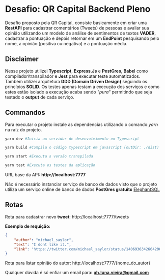 # Desafio: QR Capital Backend Pleno

Desafio proposto pela QR Capital, consiste basicamente em criar uma **RestAPI** para cadastrar comentários (Tweets) de pessoas e avaliar sua opinião utilizando um modelo de análise de sentimentos de textos **VADER**, cadastrar a pontuação e depois retornar em um **EndPoint** pesquisando pelo nome, a opinião (positiva ou negativa) e a pontuação média.

## Disclaimer

Nesse projeto utilizei **Typescript**, **Express.Js** e **PostGres**, **Babel** como compilador/transpilador e **Jest** para executar teste automatizados.   
Também utilizei arquitetura **DDD (Domain Driven Design)** seguindo os princípios **SOLID**. Os testes apenas testam a execução dos serviços e como estes estão isolado a execução acaba sendo _"pura"_ permitindo que seja testado o **output** de cada serviço.
## Commandos

Para executar o projeto instale as dependencias utilizando o comando _yarn_ na raíz do projeto.

```bash
yarn dev #Inicia um servidor de desenvolvimento em Typescript

yarn build #Compila o código typescript em javascript (outDir: ./dist)

yarn start #Executa a versão transpilada

yarn test #Executa os testes da aplicação
```

URL base da API: **http://localhost:7777**

Não é necessário instanciar serviço de banco de dados visto que o projeto utiliza um serviço online de banco de dados **PostGres gratuito** [ElephantSQL](https://www.elephantsql.com)


## Rotas

Rota para cadastrar novo **tweet**: http://localhost:7777/tweets

**Exemplo de requição:**
```json
{
    "author": "michael_saylor",
    "text": "I dont like it.",
    "link": "https://twitter.com/michael_saylor/status/1406936342664290307"
}
```

Rota para listar opinião do autor: http://localhost:7777/{nome_do_autor}


Qualquer dúvida é só enfiar um email para: **ph.luna.vieira@gmail.com**